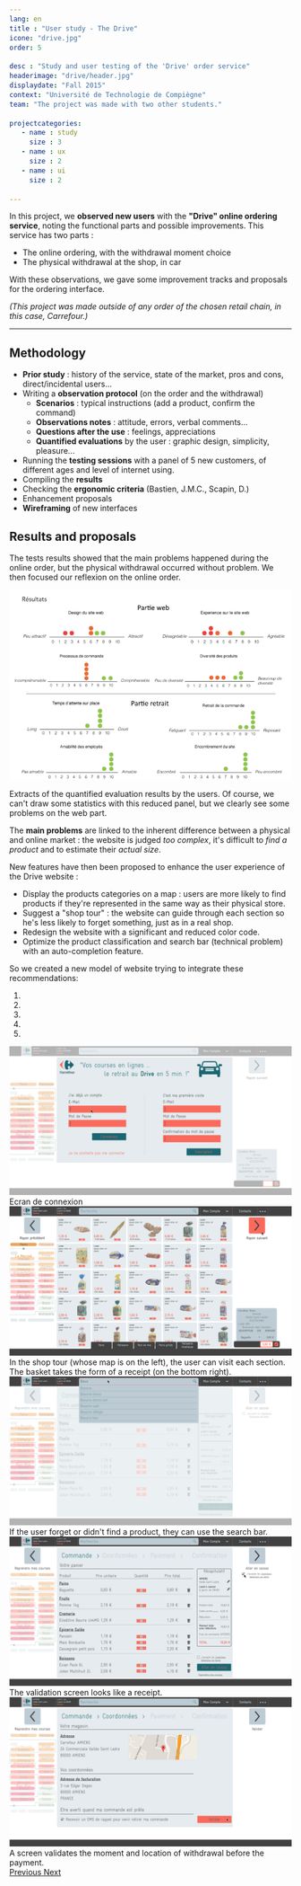 ```yaml
---
lang: en
title : "User study - The Drive"
icone: "drive.jpg"
order: 5

desc : "Study and user testing of the 'Drive' order service"
headerimage: "drive/header.jpg"
displaydate: "Fall 2015"
context: "Université de Technologie de Compiègne"
team: "The project was made with two other students."

projectcategories:
   - name : study
     size : 3
   - name : ux
     size : 2
   - name : ui
     size : 2

---
```


In this project, we **observed new users** with the **"Drive" online ordering service**,
noting the functional parts and possible improvements.
This service has two parts :
- The online ordering, with the withdrawal moment choice
- The physical withdrawal at the shop, in car

With these observations, we gave some improvement tracks and proposals for
the ordering interface.

_(This project was made outside of any order of the chosen retail chain, in this case, Carrefour.)_

---

## Methodology

* **Prior study** : history of the service, state of the market, pros and cons, direct/incidental users...
* Writing a **observation protocol** (on the order and the withdrawal)
    * **Scenarios** : typical instructions (add a product, confirm the command)
    * **Observations notes** : attitude, errors, verbal comments...
    * **Questions after the use** : feelings, appreciations
    * **Quantified evaluations** by the user : graphic design, simplicity, pleasure...
* Running the **testing sessions** with a panel of 5 new customers, of different ages and level of internet using.
* Compiling the **results**
* Checking the **ergonomic criteria** (Bastien, J.M.C., Scapin, D.)
* Enhancement proposals
* **Wireframing** of new interfaces

## Results and proposals

The tests results showed that the main problems happened during the online order,
but the physical withdrawal occurred without problem. We then focused our reflexion
on the online order.

<div class="thumbnail">
      <img src="drive/results.png" class="img-responsive" alt="Diagrammes de résultats de test">
      <div class="caption">
        <p>Extracts of the quantified evaluation results by the users.
        Of course, we can't draw some statistics with this reduced panel,
        but we clearly see some problems on the web part.</p>
      </div>
</div>

The **main problems** are linked to the inherent difference between a physical
and online market : the website is judged _too complex_, it's difficult to _find
a product_ and to estimate their _actual size_.

New features have then been proposed to enhance the user experience of the Drive website :


- Display the products categories on a map : users are more likely to find products if they're
represented in the same way as their physical store.
- Suggest a "shop tour" : the website can guide through each section so he's less
likely to forget something, just as in a real shop.
- Redesign the website with a significant and reduced color code.
- Optimize the product classification and search bar (technical problem) with an auto-completion feature.


So we created a new model of website trying to integrate these recommendations:

<div id="carousel-drive" class="carousel slide" data-ride="carousel">
  <!-- Indicators -->
  <ol class="carousel-indicators">
    <li data-target="#carousel-drive" data-slide-to="0" class="active"></li>
    <li data-target="#carousel-drive" data-slide-to="1"></li>
    <li data-target="#carousel-drive" data-slide-to="2"></li>
    <li data-target="#carousel-drive" data-slide-to="3"></li>
    <li data-target="#carousel-drive" data-slide-to="4"></li>
  </ol>

  <!-- Wrapper for slides -->
  <div class="carousel-inner" role="listbox">
    <div class="item active">
      <img src="drive/planche1.png" alt="Aperçus de la réalisation">
      <div class="carousel-caption">
        Ecran de connexion
      </div>
    </div>
    <div class="item">
      <img src="drive/planche2.png" alt="Aperçus de la réalisation">
      <div class="carousel-caption">
        In the shop tour (whose map is on the left), the user can visit each section.
        The basket takes the form of a receipt (on the bottom right).
      </div>
    </div>
    <div class="item">
      <img src="drive/planche3.png" alt="Aperçus de la réalisation">
      <div class="carousel-caption">
        If the user forget or didn't find a product, they can use the search bar.
      </div>
    </div>
    <div class="item">
      <img src="drive/planche4.png" alt="Aperçus de la réalisation">
      <div class="carousel-caption">
        The validation screen looks like a receipt.
      </div>
    </div>
    <div class="item">
      <img src="drive/planche5.png" alt="Aperçus de la réalisation">
      <div class="carousel-caption">
        A screen validates the moment and location of withdrawal before the payment.
      </div>
    </div>

  </div>

  <!-- Controls -->
  <a class="left carousel-control" href="#carousel-drive" role="button" data-slide="prev">
    <span class="glyphicon glyphicon-chevron-left" aria-hidden="true"></span>
    <span class="sr-only">Previous</span>
  </a>
  <a class="right carousel-control" href="#carousel-drive" role="button" data-slide="next">
    <span class="glyphicon glyphicon-chevron-right" aria-hidden="true"></span>
    <span class="sr-only">Next</span>
  </a>
</div>
